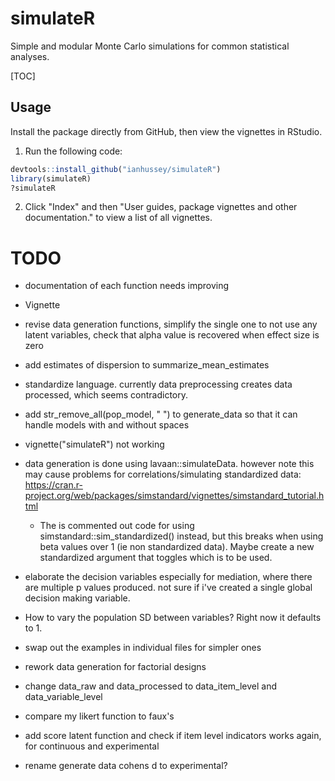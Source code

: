# simulateR

Simple and modular Monte Carlo simulations for common statistical analyses.

[TOC]



## Usage

Install the package directly from GitHub, then view the vignettes in RStudio.

1. Run the following code:

```R
devtools::install_github("ianhussey/simulateR")
library(simulateR)
?simulateR
```

2. Click "Index" and then "User guides, package vignettes and other documentation." to view a list of all vignettes.

# TODO

- documentation of each function needs improving
- Vignette
- revise data generation functions, simplify the single one to not use any latent variables, check that alpha value is recovered when effect size is zero
- add estimates of dispersion to summarize_mean_estimates
- standardize language. currently data preprocessing creates data processed, which seems contradictory.
- add str_remove_all(pop_model, " ") to generate_data so that it can handle models with and without spaces
- vignette("simulateR") not working
- data generation is done using lavaan::simulateData. however note this may cause problems for correlations/simulating standardized data: https://cran.r-project.org/web/packages/simstandard/vignettes/simstandard_tutorial.html
  - The is commented out code for using simstandard::sim_standardized() instead, but this breaks when using beta values over 1 (ie non standardized data). Maybe create a new standardized argument that toggles which is to be used.

- elaborate the decision variables especially for mediation, where there are multiple p values produced. not sure if i've created a single global decision making variable.
- How to vary the population SD between variables? Right now it defaults to 1.
- swap out the examples in individual files for simpler ones
- rework data generation for factorial designs
- change data_raw and data_processed to data_item_level and data_variable_level
- compare my likert function to faux's
- add score latent function and check if item level indicators works again, for continuous and experimental
- rename generate data cohens d to experimental?
